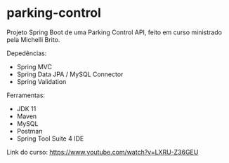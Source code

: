 # parking-control

Projeto Spring Boot de uma Parking Control API, feito em curso ministrado pela Michelli Brito.

Depedências: 

- Spring MVC
- Spring Data JPA /
  MySQL Connector
- Spring Validation

Ferramentas:

- JDK 11
- Maven
- MySQL
- Postman
- Spring Tool Suite 4 IDE

Link do curso: https://www.youtube.com/watch?v=LXRU-Z36GEU
